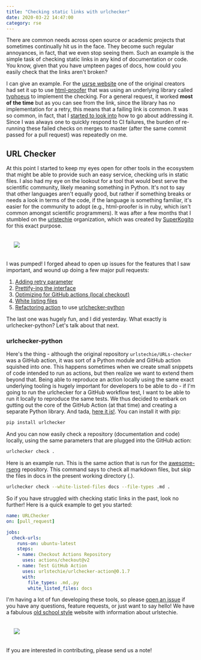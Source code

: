 ```yaml
---
title: "Checking static links with urlchecker"
date: 2020-03-22 14:47:00
category: rse
---
```


There are common needs across open source or academic projects that sometimes 
continually hit us in the face. They become such regular annoyances, in fact,
that we even stop seeing them. Such an example is the simple task of checking
static links in any kind of documentation or code. You know, given that you
have umpteen pages of docs, how could you easily check that the links aren't
broken?

I can give an example. For the <a href="https://us-rse.org" target="_blank">usrse website</a> one of the original
creators had set it up to use <a href="https://github.com/gjtorikian/html-proofer" target="_blank">html-proofer</a> 
that was using an underlying library called <a href="https://github.com/typhoeus/typhoeus/issues/182" target="_blank">typhoeus</a> 
to implement the checking. For a general request, it worked <strong>most of the time</strong> but as you can see
from the link, since the library has no implementation for a retry, this means that a failing
link is common. It was so common, in fact, that I <a target="_blank" href="https://github.com/USRSE/usrse.github.io/issues/171">started to look into</a> how to go about addressing it. Since I was always one to quickly respond to CI
failures, the burden of re-running these failed checks on merges to master (after
the same commit passed for a pull request) was repeatedly on me.

## URL Checker

At this point I started to keep my eyes open for other tools in the ecosystem that
might be able to provide such an easy service, checking urls in static files.
I also had my eye on the lookout for a tool that would best serve the scientific
community, likely meaning something in Python. It's not to say that other languages aren't
equally good, but rather if something breaks or needs a look in terms of the code,
if the language is something familiar, it's easier for the community to adopt (e.g.,
html-proofer is in ruby, which isn't common amongst scientific programmers).
It was after a few months that I stumbled on the <a href="https://github.com/urlstechie" target="_blank">urlstechie</a> organization, 
which was created by <a href="https://github.com/SuperKogito" target="_blank">SuperKogito</a> for this exact purpose.

<div style="padding:20px">
<img src="https://raw.githubusercontent.com/urlstechie/urlchecker-python/master/docs/urlstechie.png">
</div>

I was pumped! I forged ahead to open up issues for the features that I saw important,
and wound up doing a few major pull requests:

<ol class="custom-counter">
  <li><a target="_blank" href="https://github.com/urlstechie/urlchecker-action/pull/17">Adding retry parameter</a></li>
  <li><a target="_blank" href="https://github.com/urlstechie/urlchecker-action/pull/19">Prettify-ing the interface</a></li>
  <li><a target="_blank" href="https://github.com/urlstechie/urlchecker-action/pull/24">Optimizing for GitHub actions (local checkout)</a></li>
  <li><a target="_blank" href="https://github.com/urlstechie/urlchecker-action/pull/30">White listing files</a></li>
  <li><a target="_blank" href="https://github.com/urlstechie/urlchecker-action/pull/36">Refactoring action</a> to use <a href="https://github.com/urlstechie/urlchecker-python" target="_blank">urlchecker-python</a></li>
</ol>

The last one was hugely fun, and I did yesterday. What exactly is urlchecker-python? Let's
talk about that next.

### urlchecker-python

Here's the thing - although the original repository `urlstechie/URLs-checker` was a GitHub action, 
it was sort of a Python module and GitHub action squished into one. This happens sometimes when we 
create small snippets of code intended to run as actions, but then realize we want to extend them
beyond that. Being able to reproduce an action locally using the same exact underlying tooling 
is hugely important for developers to be able to do - if I'm going to run the urlchecker for a GitHub workflow test, 
I want to be able to run it locally to reproduce the same tests. We thus
decided to embark on gutting out the core of the GitHub Action (at that time)
and creating a separate Python library. And tada, <a href="https://github.com/urlstechie/urlchecker-python" target="_blank">here it is!</a>.
You can install it with pip:

```bash
pip install urlchecker
```

And you can now easily check a repository (documentation and code) locally, using the
same parameters that are plugged into the GitHub action:

```bash
urlchecker check .
```

Here is an example run. This is the same action that is run for the <a target="_blank" href="https://github.com/rseng/awesome-rseng/blob/master/.github/workflows/urlchecker.yml">awesome-rseng</a> repository. This command says to check all markdown files,
but skip the files in docs in the present working directory (.).


```bash
urlchecker check --white-listed-files docs --file-types .md .
```

<script id="asciicast-312533" src="https://asciinema.org/a/312533.js" data-speed="2" async></script>

So if you have struggled with checking static links in the past, look no further!
Here is a quick example to get you started:

```yaml
name: URLChecker
on: [pull_request]

jobs:
  check-urls:
    runs-on: ubuntu-latest
    steps:
    - name: Checkout Actions Repository
      uses: actions/checkout@v2
    - name: Test GitHub Action
      uses: urlstechie/urlchecker-action@0.1.7
      with: 
        file_types: .md,.py
        white_listed_files: docs
```

I'm having a lot of fun developing these tools, so please <a target="_blank" href="https://github.com/urlstechie/urlchecker-action/issues">open an issue</a> if you have any questions, feature requests, or just want to say hello! We have
a fabulous <a href="https://urlstechie.github.io/" target="_blank">old school style</a> website
with information about urlstechie. 

<div style="padding:20px">
<img src="https://raw.githubusercontent.com/vsoch/vsoch.github.io/master/assets/images/posts/urlstechie/urlstechie.png">
</div>


If you are interested in contributing, please send
us a note!
